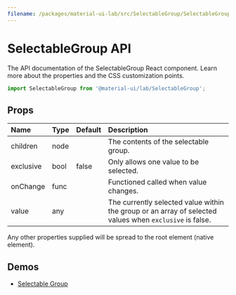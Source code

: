 ```yaml
---
filename: /packages/material-ui-lab/src/SelectableGroup/SelectableGroup.js
---
```


<!--- This documentation is automatically generated, do not try to edit it. -->

# SelectableGroup API

<p class="description">The API documentation of the SelectableGroup React component. Learn more about the properties and the CSS customization points.</p>

```js
import SelectableGroup from '@material-ui/lab/SelectableGroup';
```



## Props

| Name | Type | Default | Description |
|:-----|:-----|:--------|:------------|
| <span class="prop-name">children</span> | <span class="prop-type">node</span> |   | The contents of the selectable group. |
| <span class="prop-name">exclusive</span> | <span class="prop-type">bool</span> | <span class="prop-default">false</span> | Only allows one value to be selected. |
| <span class="prop-name">onChange</span> | <span class="prop-type">func</span> |   | Functioned called when value changes. |
| <span class="prop-name">value</span> | <span class="prop-type">any</span> |   | The currently selected value within the group or an array of selected values when `exclusive` is false. |

Any other properties supplied will be spread to the root element (native element).

## Demos

- [Selectable Group](/lab/selectable-group/)

